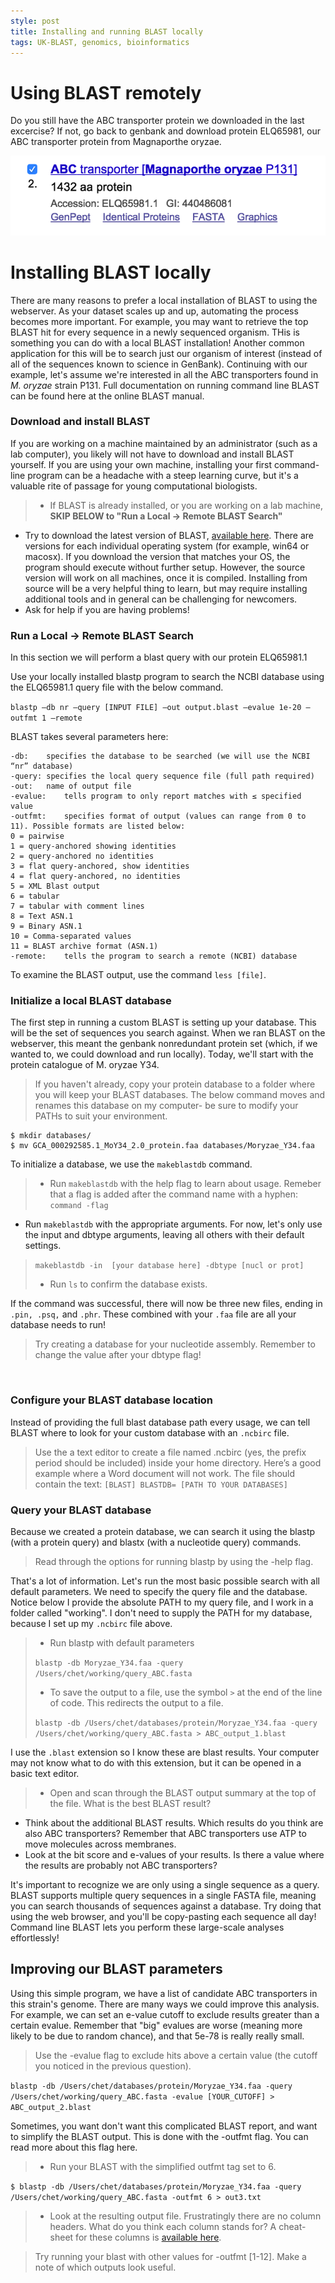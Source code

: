 ```yaml
---
style: post
title: Installing and running BLAST locally
tags: UK-BLAST, genomics, bioinformatics
---
```




# Using BLAST remotely
Do you still have the ABC transporter protein we downloaded in the last excercise?  If not, go back to genbank and download protein ELQ65981, our ABC transporter protein from Magnaporthe oryzae.
 
![](/assets/img/BLASTremote/rblast2.png)

# Installing BLAST locally
There are many reasons to prefer a local installation of BLAST to using the webserver.  As your dataset scales up and up, automating the process becomes more important.  For example, you may want to retrieve the top BLAST hit for every sequence in a newly sequenced organism.  THis is something you can do with a local BLAST installation! Another common application for this will be to search just our organism of interest (instead of all of the sequences known to science in GenBank).  Continuing with our example, let's assume we're interested in all the ABC transporters found in *M. oryzae* strain P131.
Full documentation on running command line BLAST can be found here at the online BLAST manual.

### Download and install BLAST
If you are working on a machine maintained by an administrator (such as a lab computer), you likely will not have to download and install BLAST yourself.  If you are using your own machine, installing your first command-line program can be a headache with a steep learning curve, but it's a valuable rite of passage for young computational biologists. 

>* If BLAST is already installed, or you are working on a lab machine, **SKIP BELOW to "Run a Local -> Remote BLAST Search"**
* Try to download the latest version of BLAST, [available here](ftp://ftp.ncbi.nlm.nih.gov/blast/executables/blast+/LATEST/).  There are versions for each individual operating system (for example, win64 or macosx).  If you download the version that matches your OS, the program should execute without further setup.  However, the source version will work on all machines, once it is compiled.  Installing from source will be a very helpful thing to learn, but may require installing additional tools and in general can be challenging for newcomers.
* Ask for help if you are having problems!

### Run a Local → Remote BLAST Search

In this section we will perform a blast query with our protein ELQ65981.1
 
Use your locally installed blastp program to search the NCBI database using the  ELQ65981.1 query file with the below command.

`blastp –db nr –query [INPUT FILE] –out output.blast –evalue 1e-20 –outfmt 1 –remote`


BLAST takes several parameters here:


```
-db:	specifies the database to be searched (we will use the NCBI “nr” database)
-query:	specifies the local query sequence file (full path required)
-out:	name of output file
-evalue:	tells program to only report matches with ≤ specified value
-outfmt:	specifies format of output (values can range from 0 to 11). Possible formats are listed below:
0 = pairwise
1 = query-anchored showing identities
2 = query-anchored no identities
3 = flat query-anchored, show identities
4 = flat query-anchored, no identities
5 = XML Blast output
6 = tabular
7 = tabular with comment lines
8 = Text ASN.1
9 = Binary ASN.1
10 = Comma-separated values
11 = BLAST archive format (ASN.1)
-remote:	tells the program to search a remote (NCBI) database
```

To examine the BLAST output, use the command `less [file]`.

### Initialize a local BLAST database
The first step in running a custom BLAST is setting up your database.  This will be the set of sequences you search against.  When we ran BLAST on the webserver, this meant the genbank nonredundant protein set (which, if we wanted to, we could download and run locally).  Today, we'll start with the protein catalogue of M. oryzae Y34.
>If you haven't already, copy your protein database to a folder where you will keep your BLAST databases. The below command moves and renames this database on my computer- be sure to modify your PATHs to suit your environment.
  
```
$ mkdir databases/
$ mv GCA_000292585.1_MoY34_2.0_protein.faa databases/Moryzae_Y34.faa
```



To initialize a database, we use the `makeblastdb` command.  
> * Run `makeblastdb` with the help flag to learn about usage. Remeber that a flag is added after the command name with a hyphen: `command -flag`
* Run `makeblastdb` with the appropriate arguments.  For now, let's only use the input and dbtype arguments, leaving all others with their default settings.
>
>`makeblastdb -in  [your database here] -dbtype [nucl or prot]`
>
>* Run `ls` to confirm the database exists.

If the command was successful, there will now be three new files, ending in `.pin, .psq,` and `.phr`.  These combined with your `.faa` file are all your database needs to run!

>Try creating a database for your nucleotide assembly.
Remember to change the value after your dbtype flag!

 
### Configure your BLAST database location

Instead of providing the full blast database path every usage, we can tell BLAST where to look for your custom database with an `.ncbirc` file.

>Use the a text editor to create a file named .ncbirc (yes, the prefix period should be included) inside your home directory.  Here’s a good example where a Word document will not work. The file should contain the text:
`[BLAST] BLASTDB= [PATH TO YOUR DATABASES]`

### Query your BLAST database

Because we created a protein database, we can search it using the blastp (with a protein query) and blastx (with a nucleotide query) commands.   
>Read through the options for running blastp by using the -help flag.  

That's a lot of information.  Let's run the most basic possible search with all default parameters.  We need to specify the query file and the database.  Notice below I provide the absolute PATH to my query file, and I work in a folder called "working".  I don't need to supply the PATH for my database, because I set up my `.ncbirc` file above. 

> * Run blastp with default parameters
>
>`blastp -db Moryzae_Y34.faa -query /Users/chet/working/query_ABC.fasta`
> * To save the output to a file, use the symbol `>` at the end of the line of code.  This redirects the output to a file.
> 
>`blastp -db /Users/chet/databases/protein/Moryzae_Y34.faa -query /Users/chet/working/query_ABC.fasta > ABC_output_1.blast`
 
I use the `.blast` extension so I know these are blast results.  Your computer may not know what to do with this extension, but it can be opened in a basic text editor.


>* Open and scan through the BLAST output summary at the top of the file.  What is the best BLAST result?
* Think about the additional BLAST results.  Which results do you think are also ABC transporters?  Remember that ABC transporters use ATP to move molecules across membranes.
* Look at the bit score and e-values of your results.  Is there a value where the results are probably not ABC transporters?

It's important to recognize we are only using a single sequence as a query.  BLAST supports multiple query sequences in a single FASTA file, meaning you can search thousands of sequences against a database.  Try doing that using the web browser, and you'll be copy-pasting each sequence all day!  Command line BLAST lets you perform these large-scale analyses effortlessly!

## Improving our BLAST parameters
Using this simple program, we have a list of candidate ABC transporters in this strain's genome.  There are many ways we could improve this analysis.  For example, we can set an e-value cutoff to exclude results greater than a certain evalue.  Remember that "big" evalues are worse (meaning more likely to be due to random chance), and that 5e-78 is really really small.   

>Use the -evalue flag to exclude hits above a certain value (the cutoff you noticed in the previous question).

`blastp -db /Users/chet/databases/protein/Moryzae_Y34.faa -query /Users/chet/working/query_ABC.fasta -evalue [YOUR_CUTOFF] > ABC_output_2.blast`
 
Sometimes, you want don't want this complicated BLAST report, and want to simplify the BLAST output.  This is done with the -outfmt flag. You can read more about this flag here.
> * Run your BLAST with the simplified outfmt tag set to 6.

`$ blastp -db /Users/chet/databases/protein/Moryzae_Y34.faa -query /Users/chet/working/query_ABC.fasta -outfmt 6 > out3.txt`

> * Look at the resulting output file.  Frustratingly there are no column headers.  What do you think each column stands for? 
>A cheat-sheet for these columns is [available here](http://www.drive5.com/usearch/manual/blast6out.html).

>Try running your blast with other values for -outfmt [1-12].  Make a note of which outputs look useful.

